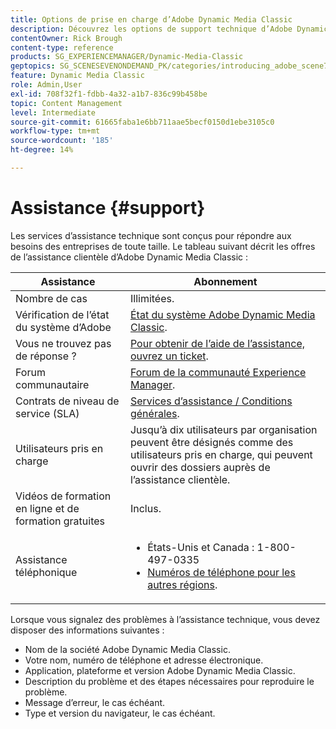 ```yaml
---
title: Options de prise en charge d’Adobe Dynamic Media Classic
description: Découvrez les options de support technique d’Adobe Dynamic Media Classic.
contentOwner: Rick Brough
content-type: reference
products: SG_EXPERIENCEMANAGER/Dynamic-Media-Classic
geptopics: SG_SCENESEVENONDEMAND_PK/categories/introducing_adobe_scene7
feature: Dynamic Media Classic
role: Admin,User
exl-id: 708f32f1-fdbb-4a32-a1b7-836c99b458be
topic: Content Management
level: Intermediate
source-git-commit: 61665faba1e6bb711aae5becf0150d1ebe3105c0
workflow-type: tm+mt
source-wordcount: '185'
ht-degree: 14%

---
```


# Assistance {#support}

Les services d’assistance technique sont conçus pour répondre aux besoins des entreprises de toute taille. Le tableau suivant décrit les offres de l’assistance clientèle d’Adobe Dynamic Media Classic :

| Assistance | Abonnement |
| --- | --- |
| Nombre de cas | Illimitées. |
| Vérification de l’état du système d’Adobe | [État du système Adobe Dynamic Media Classic](https://status.adobe.com/products/1175). |
| Vous ne trouvez pas de réponse ? | [Pour obtenir de l’aide de l’assistance, ouvrez un ticket](https://experienceleague.adobe.com/fr?support-solution=General#support). |
| Forum communautaire | [Forum de la communauté Experience Manager](https://experienceleaguecommunities.adobe.com/t5/adobe-experience-manager/ct-p/adobe-experience-manager-community?profile.language=fr). |
| Contrats de niveau de service (SLA) | [Services d’assistance / Conditions générales](https://helpx.adobe.com/fr/support/programs/support-policies-terms-conditions.html). |
| Utilisateurs pris en charge | Jusqu’à dix utilisateurs par organisation peuvent être désignés comme des utilisateurs pris en charge, qui peuvent ouvrir des dossiers auprès de l’assistance clientèle. |
| Vidéos de formation en ligne et de formation gratuites | Inclus. |
| Assistance téléphonique | <ul><li>États-Unis et Canada : 1-800-497-0335 </li><li>[Numéros de téléphone pour les autres régions](https://experienceleague.adobe.com/fr?support-tab=home#support). </li></ul> |

<!-- |Create a support case| [https://helpx.adobe.com/fr/enterprise/admin-guide.html/enterprise/using/support-for-experience-cloud.ug.html](https://helpx.adobe.com/fr/enterprise/admin-guide.html/enterprise/using/support-for-experience-cloud.ug.html) | -->

Lorsque vous signalez des problèmes à l’assistance technique, vous devez disposer des informations suivantes :

* Nom de la société Adobe Dynamic Media Classic.
* Votre nom, numéro de téléphone et adresse électronique.
* Application, plateforme et version Adobe Dynamic Media Classic.
* Description du problème et des étapes nécessaires pour reproduire le problème.
* Message d’erreur, le cas échéant.
* Type et version du navigateur, le cas échéant.
